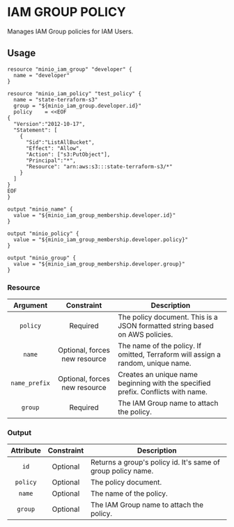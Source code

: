 # IAM GROUP POLICY

Manages IAM Group policies for IAM Users.

## Usage

```hcl
resource "minio_iam_group" "developer" {
  name = "developer"
}

resource "minio_iam_policy" "test_policy" {
  name = "state-terraform-s3"
  group = "${minio_iam_group.developer.id}"
  policy    = <<EOF
{
  "Version":"2012-10-17",
  "Statement": [
    {
      "Sid":"ListAllBucket",
      "Effect": "Allow",
      "Action": ["s3:PutObject"],
      "Principal":"*",
      "Resource": "arn:aws:s3:::state-terraform-s3/*"
    }
  ]
}
EOF
}

output "minio_name" {
  value = "${minio_iam_group_membership.developer.id}"
}

output "minio_policy" {
  value = "${minio_iam_group_membership.developer.policy}"
}

output "minio_group" {
  value = "${minio_iam_group_membership.developer.group}"
}
```

### Resource

|   Argument    |          Constraint           | Description                                                                      |
| :-----------: | :---------------------------: | -------------------------------------------------------------------------------- |
|   `policy`    |           Required            | The policy document. This is a JSON formatted string based on AWS policies.      |
|    `name`     | Optional, forces new resource | The name of the policy. If omitted, Terraform will assign a random, unique name. |
| `name_prefix` | Optional, forces new resource | Creates an unique name beginning with the specified prefix. Conflicts with name. |
|    `group`    |           Required            | The IAM Group name to attach the policy.                                         |

### Output

| Attribute | Constraint | Description                                                  |
| :-------: | :--------: | ------------------------------------------------------------ |
|   `id`    |  Optional  | Returns a group's policy id. It's same of group policy name. |
| `policy`  |  Optional  | The policy document.                                         |
|  `name`   |  Optional  | The name of the policy.                                      |
|  `group`  |  Optional  | The IAM Group name to attach the policy.                     |
